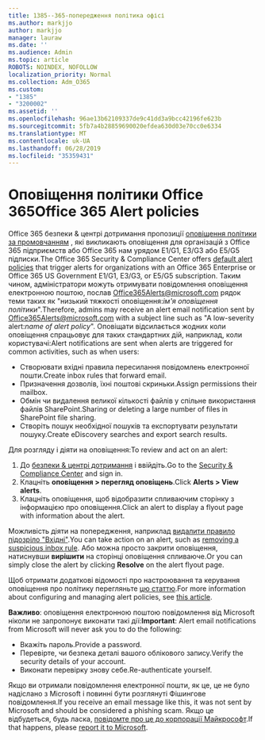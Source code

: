 ```yaml
---
title: 1385--365-попередження політика офісі
ms.author: markjjo
author: markjjo
manager: lauraw
ms.date: ''
ms.audience: Admin
ms.topic: article
ROBOTS: NOINDEX, NOFOLLOW
localization_priority: Normal
ms.collection: Adm_O365
ms.custom:
- "1385"
- "3200002"
ms.assetid: ''
ms.openlocfilehash: 96ae13b62109337de9c41dd3a9bcc42196fe623b
ms.sourcegitcommit: 5fb7a4b28859690020efdea630d03e70cc0e6334
ms.translationtype: MT
ms.contentlocale: uk-UA
ms.lasthandoff: 06/28/2019
ms.locfileid: "35359431"
---
```

# <a name="office-365-alert-policies"></a><span data-ttu-id="67d31-102">Оповіщення політики Office 365</span><span class="sxs-lookup"><span data-stu-id="67d31-102">Office 365 Alert policies</span></span>

<span data-ttu-id="67d31-103">Office 365 безпеки & центрі дотримання пропозиції [оповіщення політики за промовчанням](https://docs.microsoft.com/office365/securitycompliance/alert-policies#default-alert-policies) , які викликають оповіщення для організацій з Office 365 підприємств або Office 365 нам урядом E1/G1, E3/G3 або E5/G5 підписки.</span><span class="sxs-lookup"><span data-stu-id="67d31-103">The Office 365 Security & Compliance Center offers [default alert policies](https://docs.microsoft.com/office365/securitycompliance/alert-policies#default-alert-policies) that trigger alerts for organizations with an Office 365 Enterprise or Office 365 US Government E1/G1, E3/G3, or E5/G5 subscription.</span></span> <span data-ttu-id="67d31-104">Таким чином, адміністратори можуть отримувати повідомлення оповіщення електронною поштою, послав Office365Alerts@microsoft.com рядок теми таких як "низький тяжкості оповіщення:*ім'я оповіщення політики*".</span><span class="sxs-lookup"><span data-stu-id="67d31-104">Therefore, admins may receive an alert email notification sent by Office365Alerts@microsoft.com with a subject line such as "A low-severity alert:*name of alert policy*".</span></span> <span data-ttu-id="67d31-105">Оповіщати відсилається жодних коли оповіщення спрацьовує для таких стандартних дій, наприклад, коли користувачі:</span><span class="sxs-lookup"><span data-stu-id="67d31-105">Alert notifications are sent when alerts are triggered for common activities, such as when users:</span></span>

- <span data-ttu-id="67d31-106">Створювати вхідні правила пересилання повідомлень електронної пошти.</span><span class="sxs-lookup"><span data-stu-id="67d31-106">Create inbox rules that forward email.</span></span>
- <span data-ttu-id="67d31-107">Призначення дозволів, їхні поштові скриньки.</span><span class="sxs-lookup"><span data-stu-id="67d31-107">Assign permissions their mailbox.</span></span>
- <span data-ttu-id="67d31-108">Обмін чи видалення великої кількості файлів у спільне використання файлів SharePoint.</span><span class="sxs-lookup"><span data-stu-id="67d31-108">Sharing or deleting a large number of files in SharePoint file sharing.</span></span>
- <span data-ttu-id="67d31-109">Створіть пошук необхідної пошуків та експортувати результати пошуку.</span><span class="sxs-lookup"><span data-stu-id="67d31-109">Create eDiscovery searches and export search results.</span></span>

<span data-ttu-id="67d31-110">Для розгляду і діяти на оповіщення:</span><span class="sxs-lookup"><span data-stu-id="67d31-110">To review and act on an alert:</span></span>

1. <span data-ttu-id="67d31-111">До [безпеки & центрі дотримання](https://protection.office.com) і ввійдіть.</span><span class="sxs-lookup"><span data-stu-id="67d31-111">Go to the [Security & Compliance Center](https://protection.office.com) and sign in.</span></span>
2. <span data-ttu-id="67d31-112">Клацніть **оповіщення > перегляд оповіщень**.</span><span class="sxs-lookup"><span data-stu-id="67d31-112">Click **Alerts > View alerts**.</span></span>
3. <span data-ttu-id="67d31-113">Клацніть оповіщення, щоб відобразити спливаючим сторінку з інформацією про оповіщення.</span><span class="sxs-lookup"><span data-stu-id="67d31-113">Click an alert to display a flyout page with information about the alert.</span></span>

<span data-ttu-id="67d31-114">Можливість діяти на попередження, наприклад [видалити правило підозріло "Вхідні"](https://docs.microsoft.com/office365/securitycompliance/responding-to-a-compromised-email-account).</span><span class="sxs-lookup"><span data-stu-id="67d31-114">You can take action on an alert, such as [removing a suspicious inbox rule](https://docs.microsoft.com/office365/securitycompliance/responding-to-a-compromised-email-account).</span></span> <span data-ttu-id="67d31-115">Або можна просто закрити оповіщення, натиснувши **вирішити** на сторінці оповіщення спливаюче.</span><span class="sxs-lookup"><span data-stu-id="67d31-115">Or you can simply close the alert by clicking **Resolve** on the alert flyout page.</span></span>

<span data-ttu-id="67d31-116">Щоб отримати додаткові відомості про настроювання та керування оповіщення про політику перегляньте [цю статтю](https://docs.microsoft.com/office365/securitycompliance/alert-policies).</span><span class="sxs-lookup"><span data-stu-id="67d31-116">For more information about configuring and managing alert policies, see  [this article](https://docs.microsoft.com/office365/securitycompliance/alert-policies).</span></span>

<span data-ttu-id="67d31-117">**Важливо**: оповіщення електронною поштою повідомлення від Microsoft ніколи не запропонує виконати такі дії:</span><span class="sxs-lookup"><span data-stu-id="67d31-117">**Important**: Alert email notifications from Microsoft will never ask you to do the following:</span></span>

- <span data-ttu-id="67d31-118">Вкажіть пароль.</span><span class="sxs-lookup"><span data-stu-id="67d31-118">Provide a password.</span></span>
- <span data-ttu-id="67d31-119">Перевірте, чи безпека деталі вашого облікового запису.</span><span class="sxs-lookup"><span data-stu-id="67d31-119">Verify the security details of your account.</span></span>
- <span data-ttu-id="67d31-120">Виконати перевірку знову себе.</span><span class="sxs-lookup"><span data-stu-id="67d31-120">Re-authenticate yourself.</span></span>

<span data-ttu-id="67d31-121">Якщо ви отримали повідомлення електронної пошти, як це, це не було надіслано з Microsoft і повинні бути розглянуті Фішингове повідомлення.</span><span class="sxs-lookup"><span data-stu-id="67d31-121">If you receive an email message like this, it was not sent by Microsoft and should be considered a phishing scam.</span></span> <span data-ttu-id="67d31-122">Якщо це відбудеться, будь ласка, [повідомте про це до корпорації Майкрософт](https://docs.microsoft.com/office365/SecurityCompliance/report-junk-email-and-phishing-scams-in-outlook-on-the-web-eop).</span><span class="sxs-lookup"><span data-stu-id="67d31-122">If that happens, please [report it to Microsoft](https://docs.microsoft.com/office365/SecurityCompliance/report-junk-email-and-phishing-scams-in-outlook-on-the-web-eop).</span></span>